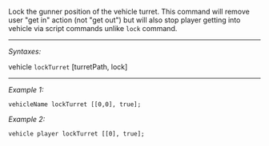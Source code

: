 Lock the gunner position of the vehicle turret.
This command will remove user "get in" action (not "get out") but will also stop player getting into vehicle via script commands unlike `lock` command.


---
*Syntaxes:*

vehicle `lockTurret` [turretPath, lock]

---
*Example 1:*

```sqf
vehicleName lockTurret [[0,0], true];
```

*Example 2:*

```sqf
vehicle player lockTurret [[0], true];
```